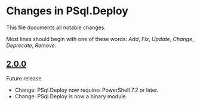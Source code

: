 # Changes in PSql.Deploy
This file documents all notable changes.

Most lines should begin with one of these words:
*Add*, *Fix*, *Update*, *Change*, *Deprecate*, *Remove*.

<!--
## [Unreleased](https://github.com/sharpjs/PSql.Deploy/compare/release/2.0.1..HEAD)
(none)
-->

## [2.0.0](https://github.com/sharpjs/PSql.Deploy/tree/release/2.0.0)
Future release.

- Change: PSql.Deploy now requires PowerShell 7.2 or later.
- Change: PSql.Deploy is now a binary module.

<!--
  Copyright Subatomix Research Inc.
  SPDX-License-Identifier: MIT
-->
